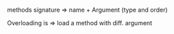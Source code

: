methods signature => name + Argument (type and order)

Overloading is => load a method with diff. argument

